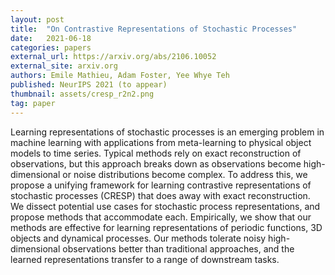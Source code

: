 ```yaml
---
layout: post
title:  "On Contrastive Representations of Stochastic Processes"
date:   2021-06-18
categories: papers
external_url: https://arxiv.org/abs/2106.10052
external_site: arxiv.org
authors: Emile Mathieu, Adam Foster, Yee Whye Teh
published: NeurIPS 2021 (to appear)
thumbnail: assets/cresp_r2n2.png
tag: paper
---
```


Learning representations of stochastic processes is an emerging problem in machine learning with applications from meta-learning to physical object models to time series. Typical methods rely on exact reconstruction of observations, but this approach breaks down as observations become high-dimensional or noise distributions become complex. To address this, we propose a unifying framework for learning contrastive representations of stochastic processes (CRESP) that does away with exact reconstruction. We dissect potential use cases for stochastic process representations, and propose methods that accommodate each. Empirically, we show that our methods are effective for learning representations of periodic functions, 3D objects and dynamical processes. Our methods tolerate noisy high-dimensional observations better than traditional approaches, and the learned representations transfer to a range of downstream tasks. 